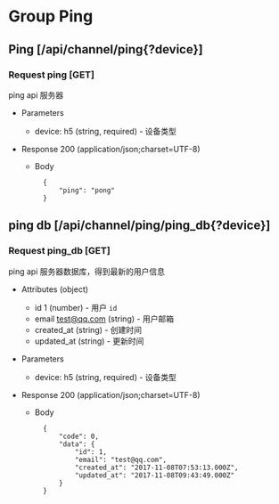 # Group Ping

## Ping [/api/channel/ping{?device}]

### Request ping [GET]
ping api 服务器

+ Parameters
    + device: h5 (string, required) - 设备类型

+ Response 200 (application/json;charset=UTF-8)
    + Body

            {
                "ping": "pong"
            }

## ping db [/api/channel/ping/ping_db{?device}]
### Request ping_db [GET]
ping api 服务器数据库，得到最新的用户信息

+ Attributes (object)
    + id 1 (number) - 用户 `id`
    + email test@qq.com (string) - 用户邮箱
    + created_at (string) - 创建时间
    + updated_at (string) - 更新时间

+ Parameters
    + device: h5 (string, required) - 设备类型

+ Response 200 (application/json;charset=UTF-8)
    + Body

            {
                "code": 0,
                "data": {
                    "id": 1,
                    "email": "test@qq.com",
                    "created_at": "2017-11-08T07:53:13.000Z",
                    "updated_at": "2017-11-08T09:43:49.000Z"
                }
            }
